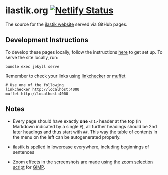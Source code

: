 # ilastik.org [![Netlify Status](https://api.netlify.com/api/v1/badges/eff31aab-733c-4301-919b-ace9c279097b/deploy-status)](https://app.netlify.com/sites/ilastik/deploys)

The source for the [ilastik website](https://ilastik.org) served via GitHub pages.

## Development Instructions

To develop these pages locally, follow the instructions [here](https://help.github.com/articles/setting-up-your-github-pages-site-locally-with-jekyll/) to get set up.
To serve the site locally, run:

    bundle exec jekyll serve

Remember to check your links using [linkchecker](https://wummel.github.io/linkchecker/) or [muffet](https://github.com/raviqqe/muffet)

    # Use one of the following
    linkchecker http://localhost:4000
    muffet http://localhost:4000

## Notes

* Every page should have exactly **one** `<h1>` header at the top (in Markdown indicated by a single `#`), 
 all further headings should be 2nd later headings and thus start with `##`. 
 This way the table of contents in the menu on the left can be autogenerated properly. 

* ilastik is spelled in lowercase everywhere, including beginnings of sentences

* Zoom effects in the screenshots are made using the [zoom selection script](https://gimpchat.com/viewtopic.php?f=9&t=3374) for [GIMP](https://www.gimp.org).
